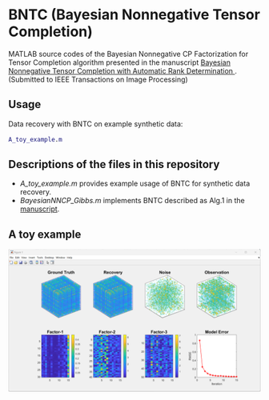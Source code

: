 # BNTC (Bayesian Nonnegative Tensor Completion)

MATLAB source codes of the Bayesian Nonnegative CP Factorization for Tensor Completion algorithm presented in the manuscript  [Bayesian Nonnegative Tensor Completion with Automatic Rank Determination ](). (Submitted to IEEE Transactions on Image Processing)



## Usage

Data recovery with BNTC on example synthetic data:
```matlab
A_toy_example.m
```



## Descriptions of the files in this repository

 - *A_toy_example.m* provides example usage of BNTC for synthetic data recovery.
 - *BayesianNNCP_Gibbs.m* implements BNTC described as Alg.1 in the [manuscript]().



## A toy example

![example](png/example.png)